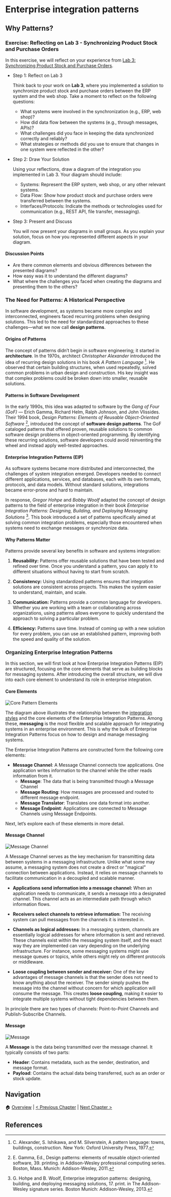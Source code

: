 # Enterprise integration patterns

## Why Patterns?

### Exercise: Reflecting on Lab 3 - Synchronizing Product Stock and Purchase Orders

In this exercise, we will reflect on your experience from [Lab 3:
Synchronizing Product Stock and Purchase Orders](../lab/rpc.md).

- Step 1: Reflect on Lab 3

  Think back to your work on **Lab 3**, where you implemented a solution to
  synchronize product stock and purchase orders between the ERP system and the
  web shop. Take a moment to reflect on the following questions:

  - What systems were involved in the synchronization (e.g., ERP, web shop)?
  - How did data flow between the systems (e.g., through messages, APIs)?
  - What challenges did you face in keeping the data synchronized correctly and
    reliably?
  - What strategies or methods did you use to ensure that changes in one system
    were reflected in the other?

- Step 2: Draw Your Solution

  Using your reflections, draw a diagram of the integration you implemented in
  Lab 3. Your diagram should include:

  - Systems: Represent the ERP system, web shop, or any other relevant systems.
  - Data Flow: Show how product stock and purchase orders were transferred
    between the systems.
  - Interfaces/Protocols: Indicate the methods or technologies used for
    communication (e.g., REST API, file transfer, messaging).

- Step 3: Present and Discuss

  You will now present your diagrams in small groups. As you explain your
  solution, focus on how you represented different aspects in your diagram.

#### Discussion Points

- Are there common elements and obvious differences between the presented
  diagrams?
- How easy was it to understand the different diagrams?
- What where the challenges you faced when creating the diagrams and presenting
  them to the others?

### The Need for Patterns: A Historical Perspective

In software development, as systems became more complex and interconnected,
engineers faced recurring problems when designing solutions. This led to the
need for standardized approaches to these challenges—what we now call **design
patterns**.

#### Origins of Patterns

The concept of patterns didn’t begin in software engineering; it started in
**architecture**. In the 1970s, architect _Christopher Alexander_ introduced
the idea of recurring design solutions in his book _A Pattern Language_ [^1]. He
observed that certain building structures, when used repeatedly, solved common
problems in urban design and construction. His key insight was that complex
problems could be broken down into smaller, reusable solutions.

#### Patterns in Software Development

In the early 1990s, this idea was adapted to software by the _Gang of Four
(GoF)_ — Erich Gamma, Richard Helm, Ralph Johnson, and John Vlissides. Their
1994 book, _Design Patterns: Elements of Reusable Object-Oriented Software_ [^2],
introduced the concept of **software design patterns**. The GoF cataloged
patterns that offered proven, reusable solutions to common software design
problems in object-oriented programming. By identifying these recurring
solutions, software developers could avoid reinventing the wheel and instead
apply well-tested approaches.

#### Enterprise Integration Patterns (EIP)

As software systems became more distributed and interconnected, the challenges
of system integration emerged. Developers needed to connect different
applications, services, and databases, each with its own formats, protocols,
and data models. Without standard solutions, integrations became error-prone
and hard to maintain.

In response, _Gregor Hohpe_ and _Bobby Woolf_ adapted the concept of design
patterns to the field of enterprise integration in their book _Enterprise
Integration Patterns: Designing, Building, and Deploying Messaging Solutions_
[^3]. This book introduced a set of patterns specifically aimed at solving
common integration problems, especially those encountered when systems need to
exchange messages or synchronize data.

#### Why Patterns Matter

Patterns provide several key benefits in software and systems integration:

1. **Reusability:** Patterns offer reusable solutions that have been tested and
   refined over time. Once you understand a pattern, you can apply it to
   different situations without having to start from scratch.

2. **Consistency:** Using standardized patterns ensures that integration
   solutions are consistent across projects. This makes the system easier to
   understand, maintain, and scale.

3. **Communication:** Patterns provide a common language for developers.
   Whether you are working with a team or collaborating across organizations,
   using patterns allows everyone to quickly understand the approach to solving a
   particular problem.

4. **Efficiency:** Patterns save time. Instead of coming up with a new solution
   for every problem, you can use an established pattern, improving both the
   speed and quality of the solution.

### Organizing Enterprise Integration Patterns

In this section, we will first look at how Enterprise Integration Patterns
(EIP) are structured, focusing on the core elements that serve as building
blocks for messaging systems. After introducing the overall structure, we will
dive into each core element to understand its role in enterprise integration.

#### Core Elements

![Core Pattern Elements](./imgs/root-patterns.drawio.png)

The diagram above illustrates the relationship between the [integration
styles](./integration-styles.md) and the core elements of the Enterprise
Integration Patterns. Among these, **messaging** is the most flexible and
scalable approach for integrating systems in an enterprise environment. This is
why the bulk of Enterprise Integration Patterns focus on how to design and
manage messaging systems.

The Enterprise Integration Patterns are constructed form the following core
elements:

- **Message Channel**: A Message Channel connects tow applications. One
  application writes information to the channel while the other reads information
  from it.
  - **Message**: The data that is being transmitted though a Message Channel
  - **Message Routing**: How messages are processed and routed to different
    message endpoint.
  - **Message Translator**: Translates one data format into another.
  - **Message Endpoint**: Applications are connected to Message Channels using
    Message Endpoints.

Next, let’s explore each of these elements in more detail.

#### Message Channel

![Message Channel](./imgs/message-channel.drawio.png)

A Message Channel serves as the key mechanism for transmitting data between
systems in a messaging infrastructure. Unlike what some may assume, a messaging
system does not create a direct or "magical" connection between applications.
Instead, it relies on message channels to facilitate communication in a
decoupled and scalable manner.

- **Applications send information into a message channel:** When an application
  needs to communicate, it sends a message into a designated channel. This
  channel acts as an intermediate path through which information flows.

- **Receivers select channels to retrieve information:** The receiving system
  can pull messages from the channels it is interested in.

- **Channels as logical addresses:** In a messaging system, channels are
  essentially logical addresses for where information is sent and retrieved.
  These channels exist within the messaging system itself, and the exact way they
  are implemented can vary depending on the underlying infrastructure. For
  instance, some messaging systems might use message queues or topics, while
  others might rely on different protocols or middleware.

- **Loose coupling between sender and receiver:** One of the key advantages of
  message channels is that the sender does not need to know anything about the
  receiver. The sender simply pushes the message into the channel without concern
  for which application will consume the message. This creates **loose
  coupling**, making it easier to integrate multiple systems without tight
  dependencies between them.

In principle there are two types of channels: Point-to-Point Channels and
Publish-Subscribe Channels.

#### Message

![Message](./imgs/message.drawio.png)

A **Message** is the data being transmitted over the message channel. It
typically consists of two parts:

- **Header**: Contains metadata, such as the sender, destination, and message
  format.
- **Payload**: Contains the actual data being transferred, such as an order or
  stock update.

## Navigation

🏠 [Overview](../README.md) | [< Previous Chapter](./protocols.md) | [Next
Chapter >](./reliability-performance.md)

## References

[^1]:
    C. Alexander, S. Ishikawa, and M. Silverstein, A pattern language: towns,
    buildings, construction. New York: Oxford University Press, 1977.

[^2]:
    E. Gamma, Ed., Design patterns: elements of reusable object-oriented
    software, 39. printing. in Addison-Wesley professional computing series.
    Boston, Mass. Munich: Addison-Wesley, 2011.

[^3]:
    G. Hohpe and B. Woolf, Enterprise integration patterns: designing,
    building, and deploying messaging solutions, 17. print. in The
    Addison-Wesley signature series. Boston Munich: Addison-Wesley, 2013.
